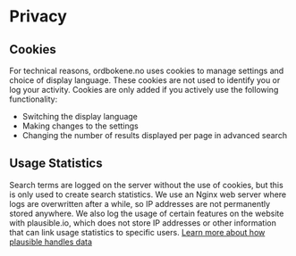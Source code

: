 # Privacy
## Cookies
For technical reasons, ordbokene.no uses cookies to manage settings and choice of display language. These cookies are not used to identify you or log your activity. Cookies are only added if you actively use the following functionality:
- Switching the display language
- Making changes to the settings
- Changing the number of results displayed per page in advanced search

## Usage Statistics
Search terms are logged on the server without the use of cookies, but this is only used to create search statistics. We use an Nginx web server where logs are overwritten after a while, so IP addresses are not permanently stored anywhere. We also log the usage of certain features on the website with plausible.io, which does not store IP addresses or other information that can link usage statistics to specific users. [Learn more about how plausible handles data](https://plausible.io/data-policy)
